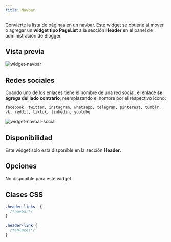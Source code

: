 ```yaml
---
title: Navbar
---
```


Convierte la lista de páginas en un navbar. Este widget se obtiene al mover o agregar un **widget tipo PageList** a la sección **Header** en el panel de administración de Blogger.

## Vista previa

![widget-navbar](/images/widgets/navbar.png)

## Redes sociales

Cuando uno de los enlaces tiene el nombre de una red social, el enlace **se agrega del lado contrario**, reemplazando el nombre por el respectivo icono:

```text
facebook, twitter, instagram, whatsapp, telegram, pinterest, tumblr, vk, reddit, tiktok, linkedin, youtube
```

![widget-navbar-social](/images/widgets/navbar-social.png)


## Disponibilidad

Este widget solo esta disponible en la sección **Header**.

## Opciones

No disponible para este widget

## Clases CSS

```css
.header-links  {
  /*navbar*/
}

.header-link {
  /*enlaces*/
}
```